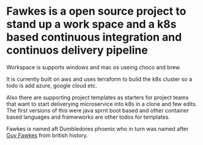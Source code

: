 # Fawkes is a open source project to stand up a work space and a k8s based continuous integration and continuos delivery pipeline

Workspace is supports windows and mac os useing choco and brew.

It is currently built on aws and uses terraform to build the k8s cluster so a todo is add azure, google cloud etc.

Also there are supporting project templates as starters for project teams that want to start deliverying microservice into k8s in a clone and few edits. The first versions of this were java sprnt boot based and other container based languages and framwworks are other todos for templates.

Fawkes is named aft Dumbledores phoenix who in turn was named after [Guy Fawkes](https://en.wikipedia.org/wiki/Guy_Fawkes) from british history.
